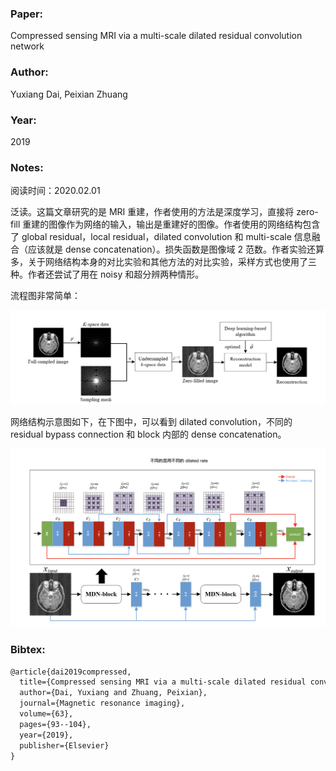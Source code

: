 ### Paper:

Compressed sensing MRI via a multi-scale dilated residual convolution network

### Author:

Yuxiang Dai, Peixian Zhuang

### Year:

2019

### Notes:

阅读时间：2020.02.01

泛读。这篇文章研究的是 MRI 重建，作者使用的方法是深度学习，直接将 zero-fill 重建的图像作为网络的输入，输出是重建好的图像。作者使用的网络结构包含了 global residual，local residual，dilated convolution 和 multi-scale 信息融合（应该就是 dense concatenation）。损失函数是图像域 2 范数。作者实验还算多，关于网络结构本身的对比实验和其他方法的对比实验，采样方式也使用了三种。作者还尝试了用在 noisy 和超分辨两种情形。

流程图非常简单：

<img src="https://raw.githubusercontent.com/Theodore-PKU/pictures/master/%E6%88%AA%E5%B1%8F2020-02-01%E4%B8%8A%E5%8D%881.58.10.png"/>

网络结构示意图如下，在下图中，可以看到 dilated convolution，不同的 residual bypass connection 和 block 内部的 dense concatenation。

<img src="https://raw.githubusercontent.com/Theodore-PKU/pictures/master/%E6%88%AA%E5%B1%8F2020-02-01%E4%B8%8A%E5%8D%881.58.28.png"/>

### Bibtex:

```latex
@article{dai2019compressed,
  title={Compressed sensing MRI via a multi-scale dilated residual convolution network},
  author={Dai, Yuxiang and Zhuang, Peixian},
  journal={Magnetic resonance imaging},
  volume={63},
  pages={93--104},
  year={2019},
  publisher={Elsevier}
}
```

